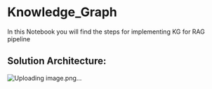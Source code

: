 # Knowledge_Graph

In this Notebook you will find the steps for implementing KG for RAG pipeline


## Solution Architecture:
![Uploading image.png…]()
